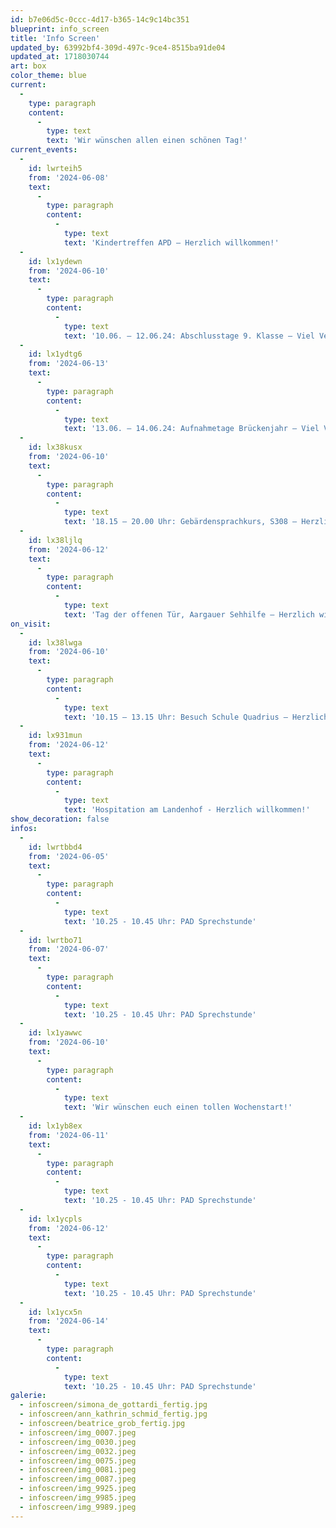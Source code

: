 ```yaml
---
id: b7e06d5c-0ccc-4d17-b365-14c9c14bc351
blueprint: info_screen
title: 'Info Screen'
updated_by: 63992bf4-309d-497c-9ce4-8515ba91de04
updated_at: 1718030744
art: box
color_theme: blue
current:
  -
    type: paragraph
    content:
      -
        type: text
        text: 'Wir wünschen allen einen schönen Tag!'
current_events:
  -
    id: lwrteih5
    from: '2024-06-08'
    text:
      -
        type: paragraph
        content:
          -
            type: text
            text: 'Kindertreffen APD – Herzlich willkommen!'
  -
    id: lx1ydewn
    from: '2024-06-10'
    text:
      -
        type: paragraph
        content:
          -
            type: text
            text: '10.06. – 12.06.24: Abschlusstage 9. Klasse – Viel Vergnügen!'
  -
    id: lx1ydtg6
    from: '2024-06-13'
    text:
      -
        type: paragraph
        content:
          -
            type: text
            text: '13.06. – 14.06.24: Aufnahmetage Brückenjahr – Viel Vergnügen!'
  -
    id: lx38kusx
    from: '2024-06-10'
    text:
      -
        type: paragraph
        content:
          -
            type: text
            text: '18.15 – 20.00 Uhr: Gebärdensprachkurs, S308 – Herzlich willkommen!'
  -
    id: lx38ljlq
    from: '2024-06-12'
    text:
      -
        type: paragraph
        content:
          -
            type: text
            text: 'Tag der offenen Tür, Aargauer Sehhilfe – Herzlich willkommen!'
on_visit:
  -
    id: lx38lwga
    from: '2024-06-10'
    text:
      -
        type: paragraph
        content:
          -
            type: text
            text: '10.15 – 13.15 Uhr: Besuch Schule Quadrius – Herzlich willkommen!'
  -
    id: lx931mun
    from: '2024-06-12'
    text:
      -
        type: paragraph
        content:
          -
            type: text
            text: 'Hospitation am Landenhof - Herzlich willkommen!'
show_decoration: false
infos:
  -
    id: lwrtbbd4
    from: '2024-06-05'
    text:
      -
        type: paragraph
        content:
          -
            type: text
            text: '10.25 - 10.45 Uhr: PAD Sprechstunde'
  -
    id: lwrtbo71
    from: '2024-06-07'
    text:
      -
        type: paragraph
        content:
          -
            type: text
            text: '10.25 - 10.45 Uhr: PAD Sprechstunde'
  -
    id: lx1yawwc
    from: '2024-06-10'
    text:
      -
        type: paragraph
        content:
          -
            type: text
            text: 'Wir wünschen euch einen tollen Wochenstart!'
  -
    id: lx1yb8ex
    from: '2024-06-11'
    text:
      -
        type: paragraph
        content:
          -
            type: text
            text: '10.25 - 10.45 Uhr: PAD Sprechstunde'
  -
    id: lx1ycpls
    from: '2024-06-12'
    text:
      -
        type: paragraph
        content:
          -
            type: text
            text: '10.25 - 10.45 Uhr: PAD Sprechstunde'
  -
    id: lx1ycx5n
    from: '2024-06-14'
    text:
      -
        type: paragraph
        content:
          -
            type: text
            text: '10.25 - 10.45 Uhr: PAD Sprechstunde'
galerie:
  - infoscreen/simona_de_gottardi_fertig.jpg
  - infoscreen/ann_kathrin_schmid_fertig.jpg
  - infoscreen/beatrice_grob_fertig.jpg
  - infoscreen/img_0007.jpeg
  - infoscreen/img_0030.jpeg
  - infoscreen/img_0032.jpeg
  - infoscreen/img_0075.jpeg
  - infoscreen/img_0081.jpeg
  - infoscreen/img_0087.jpeg
  - infoscreen/img_9925.jpeg
  - infoscreen/img_9985.jpeg
  - infoscreen/img_9989.jpeg
---
```

